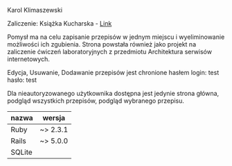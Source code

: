 <p>Karol Klimaszewski</p>

<p>Zaliczenie:
Książka Kucharska - <a href="https://fathomless-bastion-35868.herokuapp.com/">Link</a></p>

<p>Pomysł ma na celu zapisanie przepisów w jednym miejscu i wyeliminowanie możliwości ich zgubienia. Strona powstała również jako projekt na zaliczenie ćwiczeń laboratoryjnych z przedmiotu Architektura serwisów internetowych.</p>

<p>Edycja, Usuwanie, Dodawanie przepisów jest chronione hasłem login: test hasło: test</p>
<p>Dla nieautoryzowanego użytkownika dostępna jest jedynie strona główna, podgląd wszystkich przepisów, podgląd wybranego przepisu.</p>

<table><thead>
<tr>
<th>nazwa</th>
<th>wersja</th>
</tr>
</thead><tbody>
<tr>
<td>Ruby</td>
<td>~&gt; 2.3.1</td>
</tr>
<tr>
<td>Rails</td>
<td>~&gt; 5.0.0</td>
</tr>
<tr>
<td>SQLite</td>
<td></td>
</tr>
</tbody></table>
